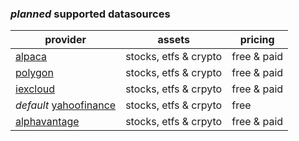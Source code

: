 ### _planned_ supported datasources

| provider                                             | assets                | pricing     |
| ---------------------------------------------------- | --------------------- | ----------- |
| [alpaca](https://alpaca.markets/)                    | stocks, etfs & crypto | free & paid |
| [polygon](https://polygon.io)                        | stocks, etfs & crypto | free & paid |
| [iexcloud](https://iexcloud.io/)                     | stocks, etfs & crpyto | free & paid |
| _default_ [yahoofinance](https://finance.yahoo.com/) | stocks, etfs & crpyto | free        |
| [alphavantage](https://www.alphavantage.co/)         | stocks, etfs & crpyto | free & paid |
